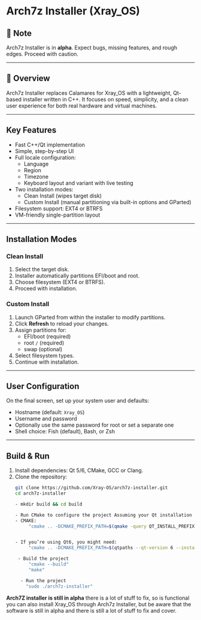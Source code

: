 # Arch7z Installer (Xray_OS)

## 🚧 Note

Arch7z Installer is in **alpha**. Expect bugs, missing features, and rough edges. Proceed with caution.

---

## 🚀 Overview

Arch7z Installer replaces Calamares for Xray_OS with a lightweight, Qt-based installer written in C++. It focuses on speed, simplicity, and a clean user experience for both real hardware and virtual machines.

---

## Key Features

- Fast C++/Qt implementation  
- Simple, step-by-step UI  
- Full locale configuration:
  - Language  
  - Region  
  - Timezone  
  - Keyboard layout and variant with live testing  
- Two installation modes:
  - Clean Install (wipes target disk)  
  - Custom Install (manual partitioning via built-in options and GParted)  
- Filesystem support: EXT4 or BTRFS  
- VM-friendly single-partition layout  

---

## Installation Modes

### Clean Install

1. Select the target disk.  
2. Installer automatically partitions EFI/boot and root.  
3. Choose filesystem (EXT4 or BTRFS).  
4. Proceed with installation.  

### Custom Install

1. Launch GParted from within the installer to modify partitions.  
2. Click **Refresh** to reload your changes.  
3. Assign partitions for:
   - EFI/boot (required)  
   - root `/` (required)  
   - swap (optional)  
4. Select filesystem types.  
5. Continue with installation.  

---

## User Configuration

On the final screen, set up your system user and defaults:

- Hostname (default: `Xray_OS`)  
- Username and password  
- Optionally use the same password for root or set a separate one  
- Shell choice: Fish (default), Bash, or Zsh  

---

## Build & Run

1. Install dependencies: Qt 5/6, CMake, GCC or Clang.  
2. Clone the repository:
   ```bash
   git clone https://github.com/Xray-OS/arch7z-installer.git
   cd arch7z-installer

   - mkdir build && cd build

   - Run CMake to configure the project Assuming your Qt installation is properly set up and your environment knows where to find it:
   - CMAKE:
    	"cmake .. -DCMAKE_PREFIX_PATH=$(qmake -query QT_INSTALL_PREFIX)/lib/cmake"


   - If you’re using Qt6, you might need: 
    	"cmake .. -DCMAKE_PREFIX_PATH=$(qtpaths --qt-version 6 --install-prefix)/lib/cmake"
   
    - Build the project
	    "cmake --build"
   		"make"

     - Run the project
       "sudo ./arch7z-installer"
   

**Arch7Z installer is still in alpha** there is a lot of stuff to fix, so is functional you can also install Xray_OS through Arch7z Installer, but be aware that the software is still in alpha and there is still a lot of stuff to fix and cover.

 

